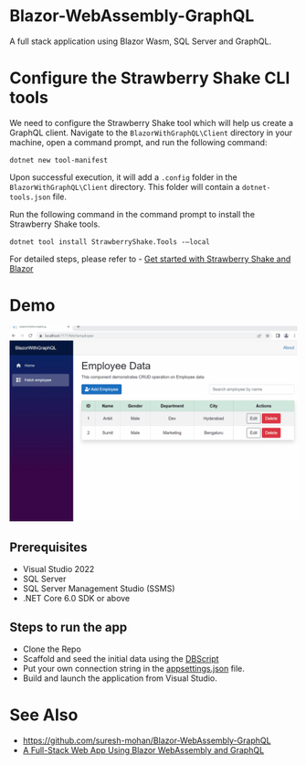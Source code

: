 # Blazor-WebAssembly-GraphQL

A full stack application using Blazor Wasm, SQL Server and GraphQL. 

# Configure the Strawberry Shake CLI tools

We need to configure the Strawberry Shake tool which will help us create a GraphQL client. Navigate to the `BlazorWithGraphQL\Client` directory in your machine, open a command prompt, and run the following command:

```
dotnet new tool-manifest
```

Upon successful execution, it will add a `.config` folder in the `BlazorWithGraphQL\Client` directory. This folder will contain a `dotnet-tools.json` file.

Run the following command in the command prompt to install the Strawberry Shake tools.

```
dotnet tool install StrawberryShake.Tools -–local
```

For detailed steps, please refer to - [Get started with Strawberry Shake and Blazor](https://chillicream.com/docs/strawberryshake/v12/get-started)

# Demo

![](https://github.com/AnkitSharma-007/Blazor-WebAssembly-GraphQL/blob/main/Output/BlazorWasmGraphQLOutput.gif)

## Prerequisites
- Visual Studio 2022
- SQL Server
- SQL Server Management Studio (SSMS)
- .NET Core 6.0 SDK or above


## Steps to run the app

- Clone the Repo
- Scaffold and seed the initial data using the [DBScript](https://github.com/AnkitSharma-007/Blazor-WebAssembly-GraphQL/blob/main/BlazorWithGraphQL/DBScript/script.sql)
- Put your own connection string in the [appsettings.json](https://github.com/AnkitSharma-007/Blazor-WebAssembly-GraphQL/blob/main/BlazorWithGraphQL/BlazorWithGraphQL/Server/appsettings.json) file.
- Build and launch the application from Visual Studio.

# See Also

- https://github.com/suresh-mohan/Blazor-WebAssembly-GraphQL
- [A Full-Stack Web App Using Blazor WebAssembly and GraphQL](https://www.syncfusion.com/blogs/post/a-full-stack-web-app-using-blazor-webassembly-and-graphql-part-1.aspx)
